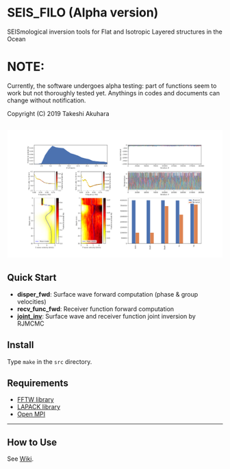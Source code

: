 # SEIS_FILO (Alpha version)
SEISmological inversion tools for Flat and Isotropic Layered structures in the Ocean

# NOTE:
Currently, the software undergoes alpha testing: part of functions seem to work but not thoroughly tested yet. Anythings in codes and documents can change without notification.

Copyright (C) 2019 Takeshi Akuhara

![plot](./img/plot.png)
---

## Quick Start

* __disper_fwd__: Surface wave forward computation (phase & group velocities)
* __recv_func_fwd__: Receiver function forward computation
* [__joint_inv__](https://github.com/akuhara/SEIS_FILO/tree/master/sample/joint_inv): Surface wave and receiver function joint inversion by RJMCMC
  
## Install
Type `make` in the `src` directory.

## Requirements
* [FFTW library](http://fftw.org/)
* [LAPACK library](http://www.netlib.org/lapack/)
* [Open MPI](https://www.open-mpi.org/)
---

## How to Use
See [Wiki](https://github.com/akuhara/SEIS_FILO/wiki).
